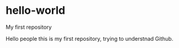 # hello-world
My first repository

Hello people this is my first repository, trying to understnad Github. 

